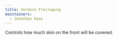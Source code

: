 ```yaml
---
title: Vordere Freilegung
maintainers:
  - Jonathan Haas
---
```


Controls how much skin on the front will be covered.
